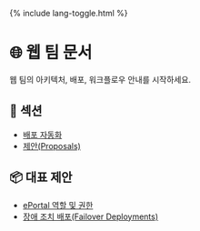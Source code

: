 <link rel="stylesheet" href="/it-docs/assets/css/custom.css">

{% include lang-toggle.html %}

# 🌐 웹 팀 문서

웹 팀의 아키텍처, 배포, 워크플로우 안내를 시작하세요.

## 📂 섹션

- [배포 자동화](./deployment-automation/)
- [제안(Proposals)](./proposals/)

## 📦 대표 제안

- [ePortal 역할 및 권한](./proposals/ePortal-roles/)
- [장애 조치 배포(Failover Deployments)](./proposals/failover-deployments/)

